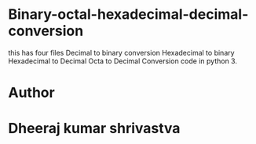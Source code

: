 # Binary-octal-hexadecimal-decimal-conversion
this has four files
Decimal to binary conversion
Hexadecimal to binary
Hexadecimal to Decimal
Octa to Decimal
Conversion code in python 3.
# Author
# Dheeraj kumar shrivastva
